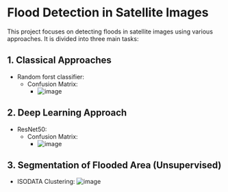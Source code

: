 # Flood Detection in Satellite Images

This project focuses on detecting floods in satellite images using various approaches. It is divided into three main tasks:

## 1. Classical Approaches

- Random forst classifier:
    - Confusion Matrix:
         - ![image](https://github.com/Mohammed-Salama/Automated_post-flood_damages_detection/assets/62220722/3f92d350-8cea-470c-85f6-29e8ad669707)

## 2. Deep Learning Approach

- ResNet50:
    - Confusion Matrix:
        - ![image](https://github.com/Mohammed-Salama/Automated_post-flood_damages_detection/assets/62220722/c34c136c-d9c0-4492-aa59-6fc360ba6910)

## 3. Segmentation of Flooded Area (Unsupervised)

- ISODATA Clustering:
    ![image](https://github.com/Mohammed-Salama/Automated_post-flood_damages_detection/assets/62220722/059aa97c-0bd2-4902-ab16-5b858460cbd0)


